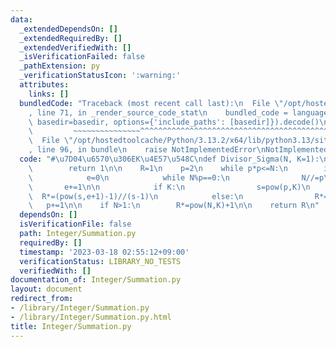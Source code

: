 ```yaml
---
data:
  _extendedDependsOn: []
  _extendedRequiredBy: []
  _extendedVerifiedWith: []
  _isVerificationFailed: false
  _pathExtension: py
  _verificationStatusIcon: ':warning:'
  attributes:
    links: []
  bundledCode: "Traceback (most recent call last):\n  File \"/opt/hostedtoolcache/Python/3.13.2/x64/lib/python3.13/site-packages/onlinejudge_verify/documentation/build.py\"\
    , line 71, in _render_source_code_stat\n    bundled_code = language.bundle(stat.path,\
    \ basedir=basedir, options={'include_paths': [basedir]}).decode()\n          \
    \         ~~~~~~~~~~~~~~~^^^^^^^^^^^^^^^^^^^^^^^^^^^^^^^^^^^^^^^^^^^^^^^^^^^^^^^^^^^^^^^^^^\n\
    \  File \"/opt/hostedtoolcache/Python/3.13.2/x64/lib/python3.13/site-packages/onlinejudge_verify/languages/python.py\"\
    , line 96, in bundle\n    raise NotImplementedError\nNotImplementedError\n"
  code: "#\u7D04\u6570\u306EK\u4E57\u548C\ndef Divisor_Sigma(N, K=1):\n    if N==1:\n\
    \        return 1\n\n    R=1\n    p=2\n    while p*p<=N:\n        if N%p==0:\n\
    \            e=0\n            while N%p==0:\n                N//=p\n         \
    \       e+=1\n\n            if K:\n                s=pow(p,K)\n              \
    \  R*=(pow(s,e+1)-1)//(s-1)\n            else:\n                R*=e+1\n     \
    \   p+=1\n\n    if N>1:\n        R*=pow(N,K)+1\n\n    return R\n"
  dependsOn: []
  isVerificationFile: false
  path: Integer/Summation.py
  requiredBy: []
  timestamp: '2023-03-18 02:55:12+09:00'
  verificationStatus: LIBRARY_NO_TESTS
  verifiedWith: []
documentation_of: Integer/Summation.py
layout: document
redirect_from:
- /library/Integer/Summation.py
- /library/Integer/Summation.py.html
title: Integer/Summation.py
---
```

